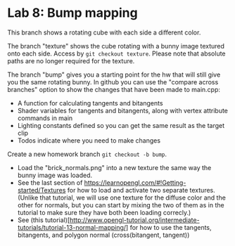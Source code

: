 # Lab 8: Bump mapping

This branch shows a rotating cube with each side a different color.

The branch "texture" shows the cube rotating with a bunny image textured onto each side. Access by `git checkout texture`. Please note that absolute paths are no longer required for the texture.

The branch "bump" gives you a starting point for the hw that will still give you the same rotating bunny. In github you can use the "compare across branches" option to show the changes that have been made to main.cpp:

* A function for calculating tangents and bitangents
* Shader variables for tangents and bitangents, along with vertex attribute commands in main
* Lighting constants defined so you can get the same result as the target clip
* Todos indicate where you need to make changes

Create a new homework branch `git checkout -b bump`. 

* Load the "brick_normals.png" into a new texture the same way the bunny image was loaded.
* See the last section of https://learnopengl.com/#!Getting-started/Textures for how to load and activate two separate textures. (Unlike that tutorial, we will use one texture for the diffuse color and the other for normals, but you can start by mixing the two of them as in the tutorial to make sure they have both been loading correcly.)
* See (this tutorial)[http://www.opengl-tutorial.org/intermediate-tutorials/tutorial-13-normal-mapping/] for how to use the tangents, bitangents, and polygon normal (cross(bitangent, tangent))
